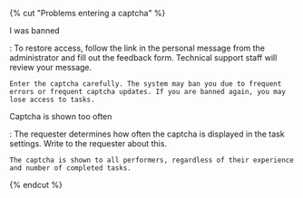 {% cut "Problems entering a captcha" %}

I was banned

: To restore access, follow the link in the personal message from the administrator and fill out the feedback form. Technical support staff will review your message.

    Enter the captcha carefully. The system may ban you due to frequent errors or frequent captcha updates. If you are banned again, you may lose access to tasks.

Captcha is shown too often

: The requester determines how often the captcha is displayed in the task settings. Write to the requester about this.

    The captcha is shown to all performers, regardless of their experience and number of completed tasks.

{% endcut %}
